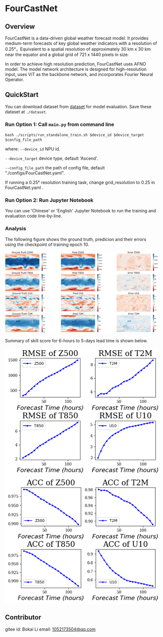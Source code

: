# FourCastNet

## Overview

FourCastNet is a data-driven global weather forecast model. It provides medium-term forecasts of key global weather indicators with a resolution of 0.25°，Equivalent to a spatial resolution of approximately 30 km x 30 km near the equator and a global grid of 721 x 1440 pixels in size.

In order to achieve high resolution prediction, FourCastNet uses AFNO model. The model network architecture is designed for high-resolution input, uses ViT as the backbone network, and incorporates Fourier Neural Operator.

## QuickStart

You can download dataset from [dataset](https://download.mindspore.cn/mindscience/mindearth/dataset/WeatherBench_1.4_69/) for model evaluation. Save these dataset at `./dataset`.

### Run Option 1: Call `main.py` from command line

```shell
bash ./scripts/run_standalone_train.sh $device_id $device_target $config_file_path
```

where:
`--device_id` NPU id.

`--device_target` device type, default 'Ascend'.

`--config_file_path` the path of config file, default "./configs/FourCastNet.yaml".

If running a 0.25° resolution training task, change  grid_resolution to 0.25 in FourCastNet.yaml .

### Run Option 2: Run Jupyter Notebook

You can use 'Chinese' or 'English' Jupyter Notebook to run the training and evaluation code line-by-line.

### Analysis

The following figure shows the ground truth, predicion and their errors using the checkpoint of training epoch 10.

![epoch10](images/pred_result.png)

Summary of skill score for 6-hours to 5-days lead time is shown below.

![epoch10](images/Eval_RMSE_epoch10.png)
![epoch10](images/Eval_ACC_epoch10.png)

## Contributor

gitee id: Bokai Li
email: 1052173504@qq.com